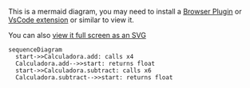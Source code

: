 This is a mermaid diagram, you may need to install a [Browser Plugin](https://github.com/BackMarket/github-mermaid-extension) or [VsCode extension](https://marketplace.visualstudio.com/items?itemName=bierner.markdown-mermaid) or similar to view it.

You can also [view it full screen as an SVG](https://mermaid.ink/svg/c2VxdWVuY2VEaWFncmFtCiAgc3RhcnQtPj5DYWxjdWxhZG9yYS5hZGQ6IGNhbGxzIHg0CiAgQ2FsY3VsYWRvcmEuYWRkLS0+PnN0YXJ0OiByZXR1cm5zIGZsb2F0CiAgc3RhcnQtPj5DYWxjdWxhZG9yYS5zdWJ0cmFjdDogY2FsbHMgeDYKICBDYWxjdWxhZG9yYS5zdWJ0cmFjdC0tPj5zdGFydDogcmV0dXJucyBmbG9hdAo=)        

```mermaid
sequenceDiagram
  start->>Calculadora.add: calls x4
  Calculadora.add-->>start: returns float
  start->>Calculadora.subtract: calls x6
  Calculadora.subtract-->>start: returns float

```

